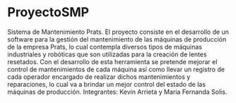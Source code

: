 # ProyectoSMP
Sistema de Mantenimiento Prats. El proyecto consiste en el desarrollo de un software para la gestión del mantenimiento de las máquinas de producción de la empresa Prats, lo cual contempla diversos tipos de máquinas industriales y robóticas que son utilizadas para la creación de lentes resetados. Con el desarrollo de esta herramienta se pretende mejorar el control de mantenimientos de cada máquina así como llevar un registro de cada operador encargado de realizar dichos mantenimientos y reparaciones, lo cual va a brindar un mejor control del estado de las máquinas de producción. Integrantes: Kevin Arrieta y Maria Fernanda Solis.
